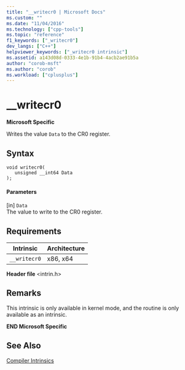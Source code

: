 ```yaml
---
title: "__writecr0 | Microsoft Docs"
ms.custom: ""
ms.date: "11/04/2016"
ms.technology: ["cpp-tools"]
ms.topic: "reference"
f1_keywords: ["_writecr0"]
dev_langs: ["C++"]
helpviewer_keywords: ["_writecr0 intrinsic"]
ms.assetid: a143d08d-0333-4e1b-91b4-4acb2ae91b5a
author: "corob-msft"
ms.author: "corob"
ms.workload: ["cplusplus"]
---
```

# __writecr0
**Microsoft Specific**  
  
 Writes the value `Data` to the CR0 register.  
  
## Syntax  
  
```  
void writecr0(   
   unsigned __int64 Data   
);  
```  
  
#### Parameters  
 [in] `Data`  
 The value to write to the CR0 register.  
  
## Requirements  
  
|Intrinsic|Architecture|  
|---------------|------------------|  
|`__writecr0`|x86, x64|  
  
 **Header file** \<intrin.h>  
  
## Remarks  
 This intrinsic is only available in kernel mode, and the routine is only available as an intrinsic.  
  
**END Microsoft Specific**  
  
## See Also  
 [Compiler Intrinsics](../intrinsics/compiler-intrinsics.md)